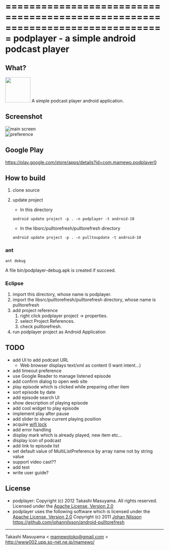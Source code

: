 ===============================================================================
podplayer - a simple android podcast player
===============================================================================

What?
----------
<img src="https://github.com/mamewotoko/podplayer/raw/pullupdate/res/drawable-hdpi/ic_launcher.png" width="80" height="80">
A simple podcast player android application.

Screenshot
----------
![main screen](https://github.com/mamewotoko/podplayer/raw/pullupdate/doc/mainscreen.png)    
![preference](https://github.com/mamewotoko/podplayer/raw/pullupdate/doc/preference.png)

Google Play
------------
https://play.google.com/store/apps/details?id=com.mamewo.podplayer0

How to build
------------
1. clone source
2. update project
    * In this directory

     `android update project -p . -n podplayer -t android-10`
    * In the libsrc/pulltorefresh/pulltorefresh directory

     `android update project -p . -n pulltoupdate -t android-10`

### ant
    ant debug
A file bin/podplayer-debug.apk is created if succeed.

### Eclipse
1. import this directory, whose name is podplayer.
2. import the libsrc/pulltorefresh/pulltorefresh directory, whose name is pulltorefresh
3. add project reference
    1. right click podplayer project -> properties. 
    2. select Project References. 
    3. check pulltorefresh. 
4. run podplayer project as Android Application

TODO
----------
* add UI to add podcast URL
    * Web browser displays text/xml as content (I want intent...)
* add timeout preference
* use Google Reader to manage listened episode
* add confirm dialog to open web site
* play episode which is clicked while preparing other item
* sort episode by date
* add episode search UI
* show description of playing episode
* add cool widget to play episode
* implement play after pause
* add slider to show current playing position
* acquire [wifi lock](http://developer.android.com/reference/android/net/wifi/WifiManager.WifiLock.html)
* add error handling
* display mark which is already played, new item etc...
* display icon of podcast
* add link to episode list
* set default value of MultiListPreference by array name not by string value
* support video cast??
* add test
* write user guide?

License
----------
* podplayer: Copyright (c) 2012 Takashi Masuyama. All rights reserved. 
Licensed under the [Apache License, Version 2.0](http://www.apache.org/licenses/LICENSE-2.0.html)
* podplayer uses the following software which is licensed under the 
[Apache License, Version 2.0](http://www.apache.org/licenses/LICENSE-2.0.html) 
Copyright (c) 2011 [Johan Nilsson](http://markupartist.com) 
https://github.com/johannilsson/android-pulltorefresh

----
Takashi Masuyama < mamewotoko@gmail.com >  
http://www002.upp.so-net.ne.jp/mamewo/

